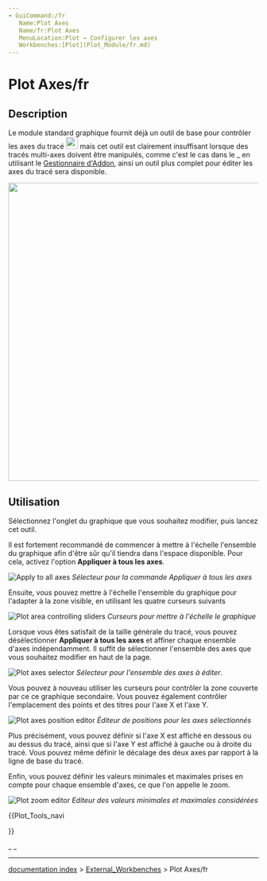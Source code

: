 ```yaml
---
- GuiCommand:/fr
   Name:Plot Axes
   Name/fr:Plot Axes
   MenuLocation:Plot → Configurer les axes‏‎
   Workbenches:[Plot](Plot_Module/fr.md)
---
```


# Plot Axes/fr

## Description

Le module standard graphique fournit déjà un outil de base pour contrôler les axes du tracé <img alt="" src=images/Matplotlib_edit_subplot.png  style="width:24px;"> mais cet outil est clairement insuffisant lorsque des tracés multi-axes doivent être manipulés, comme c\'est le cas dans le _ en utilisant le [Gestionnaire d\'Addon](Std_AddonMgr/fr.md), ainsi un outil plus complet pour éditer les axes du tracé sera disponible.

<img alt="" src=images/Plot_MultiAxes_Example.png  style="width:600px;">

## Utilisation

Sélectionnez l\'onglet du graphique que vous souhaitez modifier, puis lancez cet outil.

Il est fortement recommandé de commencer à mettre à l\'échelle l\'ensemble du graphique afin d\'être sûr qu\'il tiendra dans l\'espace disponible. Pour cela, activez l\'option **Appliquer à tous les axes**.

![Apply to all axes](images/Apply_To_All_Axes.png ) *Sélecteur pour la commande Appliquer à tous les axes*

Ensuite, vous pouvez mettre à l\'échelle l\'ensemble du graphique pour l\'adapter à la zone visible, en utilisant les quatre curseurs suivants

![Plot area controlling sliders](images/Plot_Axes_Sliders.png ) *Curseurs pour mettre à l'échelle le graphique*

Lorsque vous êtes satisfait de la taille générale du tracé, vous pouvez désélectionner **Appliquer à tous les axes** et affiner chaque ensemble d\'axes indépendamment. Il suffit de sélectionner l\'ensemble des axes que vous souhaitez modifier en haut de la page.

![Plot axes selector](images/Plot_Axes_Active.png ) *Sélecteur pour l'ensemble des axes à éditer*.

Vous pouvez à nouveau utiliser les curseurs pour contrôler la zone couverte par ce ce graphique secondaire. Vous pouvez également contrôler l\'emplacement des points et des titres pour l\'axe X et l\'axe Y.

![Plot axes position editor](images/Plot_Axes_Position.png ) *Éditeur de positions pour les axes sélectionnés*

Plus précisément, vous pouvez définir si l\'axe X est affiché en dessous ou au dessus du tracé, ainsi que si l\'axe Y est affiché à gauche ou à droite du tracé. Vous pouvez même définir le décalage des deux axes par rapport à la ligne de base du tracé.

Enfin, vous pouvez définir les valeurs minimales et maximales prises en compte pour chaque ensemble d\'axes, ce que l\'on appelle le zoom.

![Plot zoom editor](images/Plot_Axes_Zoom.png ) *Editeur des valeurs minimales et maximales considérées*





{{Plot_Tools_navi

}} 

_ _

---
[documentation index](../README.md) > [External_Workbenches](Category_External_Workbenches.md) > Plot Axes/fr
